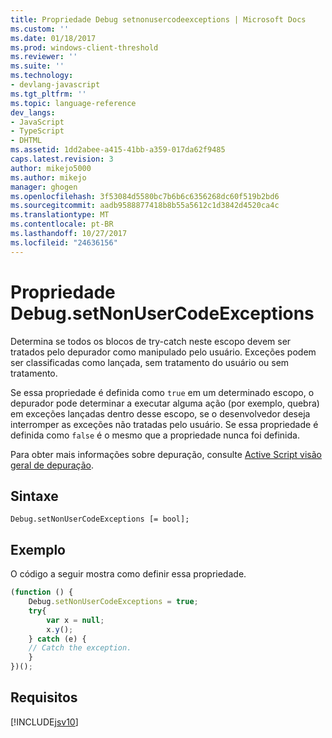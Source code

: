```yaml
---
title: Propriedade Debug setnonusercodeexceptions | Microsoft Docs
ms.custom: ''
ms.date: 01/18/2017
ms.prod: windows-client-threshold
ms.reviewer: ''
ms.suite: ''
ms.technology:
- devlang-javascript
ms.tgt_pltfrm: ''
ms.topic: language-reference
dev_langs:
- JavaScript
- TypeScript
- DHTML
ms.assetid: 1dd2abee-a415-41bb-a359-017da62f9485
caps.latest.revision: 3
author: mikejo5000
ms.author: mikejo
manager: ghogen
ms.openlocfilehash: 3f53084d5580bc7b6b6c6356268dc60f519b2bd6
ms.sourcegitcommit: aadb9588877418b8b55a5612c1d3842d4520ca4c
ms.translationtype: MT
ms.contentlocale: pt-BR
ms.lasthandoff: 10/27/2017
ms.locfileid: "24636156"
---
```

# <a name="debugsetnonusercodeexceptions-property"></a>Propriedade Debug.setNonUserCodeExceptions
Determina se todos os blocos de try-catch neste escopo devem ser tratados pelo depurador como manipulado pelo usuário. Exceções podem ser classificadas como lançada, sem tratamento do usuário ou sem tratamento.  
  
 Se essa propriedade é definida como `true` em um determinado escopo, o depurador pode determinar a executar alguma ação (por exemplo, quebra) em exceções lançadas dentro desse escopo, se o desenvolvedor deseja interromper as exceções não tratadas pelo usuário. Se essa propriedade é definida como `false` é o mesmo que a propriedade nunca foi definida.  
  
 Para obter mais informações sobre depuração, consulte [Active Script visão geral de depuração](http://go.microsoft.com/fwlink/p/?LinkId=249469).  
  
## <a name="syntax"></a>Sintaxe  
  
```  
Debug.setNonUserCodeExceptions [= bool];  
```  
  
## <a name="example"></a>Exemplo  
 O código a seguir mostra como definir essa propriedade.  
  
```JavaScript  
(function () {  
    Debug.setNonUserCodeExceptions = true;  
    try{  
        var x = null;  
        x.y();  
    } catch (e) {  
    // Catch the exception.  
    }  
})();  
```  
  
## <a name="requirements"></a>Requisitos  
 [!INCLUDE[jsv10](../../javascript/reference/includes/jsv10-md.md)]